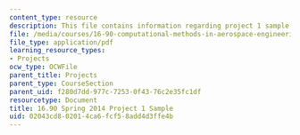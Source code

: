 ```yaml
---
content_type: resource
description: This file contains information regarding project 1 sample.
file: /media/courses/16-90-computational-methods-in-aerospace-engineering-spring-2014/02043cd802014ca6fcf58add4d3ffe4b_MIT16_90S14_AF_project1.pdf
file_type: application/pdf
learning_resource_types:
- Projects
ocw_type: OCWFile
parent_title: Projects
parent_type: CourseSection
parent_uid: f280d7dd-977c-7253-0f43-76c2e35fc1df
resourcetype: Document
title: 16.90 Spring 2014 Project 1 Sample
uid: 02043cd8-0201-4ca6-fcf5-8add4d3ffe4b
---
```

